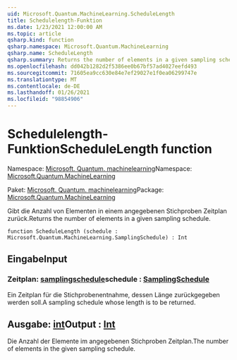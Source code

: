 ```yaml
---
uid: Microsoft.Quantum.MachineLearning.ScheduleLength
title: Schedulelength-Funktion
ms.date: 1/23/2021 12:00:00 AM
ms.topic: article
qsharp.kind: function
qsharp.namespace: Microsoft.Quantum.MachineLearning
qsharp.name: ScheduleLength
qsharp.summary: Returns the number of elements in a given sampling schedule.
ms.openlocfilehash: dd042b1282d2f5386ee0b67bf57ad4027eefd493
ms.sourcegitcommit: 71605ea9cc630e84e7ef29027e1f0ea06299747e
ms.translationtype: MT
ms.contentlocale: de-DE
ms.lasthandoff: 01/26/2021
ms.locfileid: "98854906"
---
```

# <a name="schedulelength-function"></a><span data-ttu-id="7364e-102">Schedulelength-Funktion</span><span class="sxs-lookup"><span data-stu-id="7364e-102">ScheduleLength function</span></span>

<span data-ttu-id="7364e-103">Namespace: [Microsoft. Quantum. machinelearning](xref:Microsoft.Quantum.MachineLearning)</span><span class="sxs-lookup"><span data-stu-id="7364e-103">Namespace: [Microsoft.Quantum.MachineLearning](xref:Microsoft.Quantum.MachineLearning)</span></span>

<span data-ttu-id="7364e-104">Paket: [Microsoft. Quantum. machinelearning](https://nuget.org/packages/Microsoft.Quantum.MachineLearning)</span><span class="sxs-lookup"><span data-stu-id="7364e-104">Package: [Microsoft.Quantum.MachineLearning](https://nuget.org/packages/Microsoft.Quantum.MachineLearning)</span></span>


<span data-ttu-id="7364e-105">Gibt die Anzahl von Elementen in einem angegebenen Stichproben Zeitplan zurück.</span><span class="sxs-lookup"><span data-stu-id="7364e-105">Returns the number of elements in a given sampling schedule.</span></span>

```qsharp
function ScheduleLength (schedule : Microsoft.Quantum.MachineLearning.SamplingSchedule) : Int
```


## <a name="input"></a><span data-ttu-id="7364e-106">Eingabe</span><span class="sxs-lookup"><span data-stu-id="7364e-106">Input</span></span>

### <a name="schedule--samplingschedule"></a><span data-ttu-id="7364e-107">Zeitplan: [samplingschedule](xref:Microsoft.Quantum.MachineLearning.SamplingSchedule)</span><span class="sxs-lookup"><span data-stu-id="7364e-107">schedule : [SamplingSchedule](xref:Microsoft.Quantum.MachineLearning.SamplingSchedule)</span></span>

<span data-ttu-id="7364e-108">Ein Zeitplan für die Stichprobenentnahme, dessen Länge zurückgegeben werden soll.</span><span class="sxs-lookup"><span data-stu-id="7364e-108">A sampling schedule whose length is to be returned.</span></span>



## <a name="output--int"></a><span data-ttu-id="7364e-109">Ausgabe: [int](xref:microsoft.quantum.lang-ref.int)</span><span class="sxs-lookup"><span data-stu-id="7364e-109">Output : [Int](xref:microsoft.quantum.lang-ref.int)</span></span>

<span data-ttu-id="7364e-110">Die Anzahl der Elemente im angegebenen Stichproben Zeitplan.</span><span class="sxs-lookup"><span data-stu-id="7364e-110">The number of elements in the given sampling schedule.</span></span>